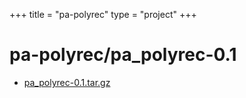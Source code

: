 +++
title = "pa-polyrec"
type = "project"
+++

# pa-polyrec/pa_polyrec-0.1
* [pa_polyrec-0.1.tar.gz](/pa-polyrec/pa-polyrec/pa_polyrec-0.1/pa_polyrec-0.1.tar.gz)